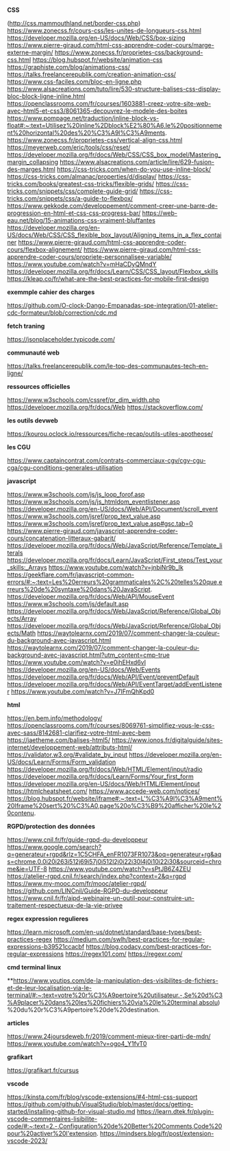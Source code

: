 **CSS**

(http://css.mammouthland.net/border-css.php)
https://www.zonecss.fr/cours-css/les-unites-de-longueurs-css.html
https://developer.mozilla.org/en-US/docs/Web/CSS/box-sizing
https://www.pierre-giraud.com/html-css-apprendre-coder-cours/marge-externe-margin/
https://www.zonecss.fr/proprietes-css/background-css.html
https://blog.hubspot.fr/website/animation-css
https://graphiste.com/blog/animations-css/
https://talks.freelancerepublik.com/creation-animation-css/
https://www.css-faciles.com/bloc-en-ligne.php
https://www.alsacreations.com/tuto/lire/530-structure-balises-css-display-bloc-block-ligne-inline.html
https://openclassrooms.com/fr/courses/1603881-creez-votre-site-web-avec-html5-et-css3/8061365-decouvrez-le-modele-des-boites
https://www.pompage.net/traduction/inline-block-vs-float#:~:text=Utilisez%20inline%2Dblock%E2%80%A6,le%20positionnement%20horizontal%20des%20%C3%A9l%C3%A9ments.
https://www.zonecss.fr/proprietes-css/vertical-align-css.html
https://meyerweb.com/eric/tools/css/reset/
https://developer.mozilla.org/fr/docs/Web/CSS/CSS_box_model/Mastering_margin_collapsing
https://www.alsacreations.com/article/lire/629-fusion-des-marges.html
https://css-tricks.com/when-do-you-use-inline-block/
https://css-tricks.com/almanac/properties/d/display/
https://css-tricks.com/books/greatest-css-tricks/flexible-grids/
https://css-tricks.com/snippets/css/complete-guide-grid/
https://css-tricks.com/snippets/css/a-guide-to-flexbox/
https://www.gekkode.com/developpement/comment-creer-une-barre-de-progression-en-html-et-css-css-progress-bar/
https://web-eau.net/blog/15-animations-css-vraiment-bluffantes
https://developer.mozilla.org/en-US/docs/Web/CSS/CSS_flexible_box_layout/Aligning_items_in_a_flex_container
https://www.pierre-giraud.com/html-css-apprendre-coder-cours/flexbox-alignement/
https://www.pierre-giraud.com/html-css-apprendre-coder-cours/propriete-personnalisee-variable/
https://www.youtube.com/watch?v=mHaCDyQMndY
https://developer.mozilla.org/fr/docs/Learn/CSS/CSS_layout/Flexbox_skills
https://kleap.co/fr/what-are-the-best-practices-for-mobile-first-design

**exemmple cahier des charges**

https://github.com/O-clock-Dango-Empanadas-spe-integration/01-atelier-cdc-formateur/blob/correction/cdc.md

**fetch traning**

https://jsonplaceholder.typicode.com/

**communauté web**

https://talks.freelancerepublik.com/le-top-des-communautes-tech-en-ligne/

**ressources officielles**

https://www.w3schools.com/cssref/pr_dim_width.php
https://developer.mozilla.org/fr/docs/Web
https://stackoverflow.com/


**les outils devweb**

https://kourou.oclock.io/ressources/fiche-recap/outils-utiles-apotheose/

**les CGU**

https://www.captaincontrat.com/contrats-commerciaux-cgv/cgv-cgu-cga/cgu-conditions-generales-utilisation

**javascript**

https://www.w3schools.com/js/js_loop_forof.asp
https://www.w3schools.com/js/js_htmldom_eventlistener.asp
https://developer.mozilla.org/en-US/docs/Web/API/Document/scroll_event
https://www.w3schools.com/jsref/prop_text_value.asp
https://www.w3schools.com/jsref/prop_text_value.asp#gsc.tab=0
https://www.pierre-giraud.com/javascript-apprendre-coder-cours/concatenation-litteraux-gabarit/
https://developer.mozilla.org/fr/docs/Web/JavaScript/Reference/Template_literals
https://developer.mozilla.org/fr/docs/Learn/JavaScript/First_steps/Test_your_skills:_Arrays
https://www.youtube.com/watch?v=jnbiNr9b_lk
https://geekflare.com/fr/javascript-common-errors/#:~:text=Les%20erreurs%20grammaticales%2C%20telles%20que,erreurs%20de%20syntaxe%20dans%20JavaScript.
https://developer.mozilla.org/fr/docs/Web/API/MouseEvent
https://www.w3schools.com/js/default.asp
https://developer.mozilla.org/fr/docs/Web/JavaScript/Reference/Global_Objects/Array
https://developer.mozilla.org/fr/docs/Web/JavaScript/Reference/Global_Objects/Math
https://waytolearnx.com/2019/07/comment-changer-la-couleur-du-background-avec-javascript.html
https://waytolearnx.com/2019/07/comment-changer-la-couleur-du-background-avec-javascript.html?utm_content=cmp-true
https://www.youtube.com/watch?v=e0ihEHxd6vI
https://developer.mozilla.org/en-US/docs/Web/Events
https://developer.mozilla.org/fr/docs/Web/API/Event/preventDefault
https://developer.mozilla.org/fr/docs/Web/API/EventTarget/addEventListener
https://www.youtube.com/watch?v=J7IFmQhKpd0

**html**

https://en.bem.info/methodology/
https://openclassrooms.com/fr/courses/8069761-simplifiez-vous-le-css-avec-sass/8142681-clarifiez-votre-html-avec-bem
https://jaetheme.com/balises-html5/
https://www.ionos.fr/digitalguide/sites-internet/developpement-web/attributs-html/
https://validator.w3.org/#validate_by_input
https://developer.mozilla.org/en-US/docs/Learn/Forms/Form_validation
https://developer.mozilla.org/fr/docs/Web/HTML/Element/input/radio
https://developer.mozilla.org/fr/docs/Learn/Forms/Your_first_form
https://developer.mozilla.org/en-US/docs/Web/HTML/Element/input
https://htmlcheatsheet.com/
https://www.accede-web.com/notices/
https://blog.hubspot.fr/website/iframe#:~:text=L'%C3%A9l%C3%A9ment%20Iframe%20sert%20%C3%A0,page%20o%C3%B9%20afficher%20le%20contenu.

**RGPD/protection des données**

https://www.cnil.fr/fr/guide-rgpd-du-developpeur
https://www.google.com/search?q=generateur+rgpd&rlz=1C5CHFA_enFR1073FR1073&oq=generateur+rg&aqs=chrome.0.0i20i263i512j69i57j0i512l2j0i22i30l4j0i10i22i30&sourceid=chrome&ie=UTF-8
https://www.youtube.com/watch?v=sPtJB6Z4ZEU
https://atelier-rgpd.cnil.fr/search/index.php?context=2&q=rgpd
https://www.my-mooc.com/fr/mooc/atelier-rgpd/
https://github.com/LINCnil/Guide-RGPD-du-developpeur
https://www.cnil.fr/fr/aipd-webinaire-un-outil-pour-construire-un-traitement-respectueux-de-la-vie-privee

**regex expression regulieres**

https://learn.microsoft.com/en-us/dotnet/standard/base-types/best-practices-regex
https://medium.com/swlh/best-practices-for-regular-expressions-b39521ccacbf
https://blog.codacy.com/best-practices-for-regular-expressions
https://regex101.com/
https://regexr.com/

**cmd terminal linux**

**https://www.youtips.com/de-la-manipulation-des-visibilites-de-fichiers-et-de-leur-localisation-via-le-terminal/#:~:text=votre%20r%C3%A9pertoire%20utilisateur.-,Se%20d%C3%A9placer%20dans%20les%20fichiers%20via%20le%20terminal,absolu)%20du%20r%C3%A9pertoire%20de%20destination.

**articles**

https://www.24joursdeweb.fr/2019/comment-mieux-tirer-parti-de-mdn/
https://www.youtube.com/watch?v=ogo4_Y1fvT0

**grafikart**

https://grafikart.fr/cursus

**vscode**

https://kinsta.com/fr/blog/vscode-extensions/#4-html-css-support
https://github.com/github/VisualStudio/blob/master/docs/getting-started/installing-github-for-visual-studio.md
https://learn.dtek.fr/plugin-vscode-commentaires-lisibilite-code/#:~:text=2.-,Configuration%20de%20Better%20Comments,Code%20pour%20activer%20l'extension.
https://mindsers.blog/fr/post/extension-vscode-2023/
